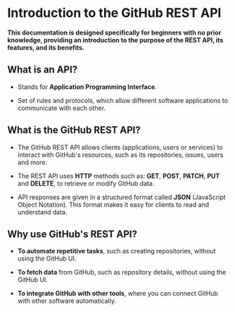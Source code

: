 # Introduction to the GitHub REST API

**This documentation is designed specifically for beginners with no prior knowledge, providing an introduction to the purpose of the REST API, its features, and its benefits.**

 

## What is an API?

* Stands for **Application Programming Interface**.

* Set of rules and protocols, which allow different software applications to communicate with each other.


## What is the GitHub REST API?

* The GitHub REST API allows clients (applications, users or services) to interact with GitHub's resources, such as its repositories, issues, users and more.

* The REST API uses **HTTP** methods such as: **GET**, **POST**, **PATCH**, **PUT** and **DELETE**, to retrieve or modify GitHub data.

* API responses are given in a structured format called **JSON** (JavaScript Object Notation). This format makes it easy for clients to read and understand data.


## Why use GitHub's REST API?

* **To automate repetitive tasks**, such as creating repositories, without using the GitHub UI.

* **To fetch data** from GitHub, such as repository details, without using the GitHub UI.

* **To integrate GitHub with other tools**, where you can connect GitHub with other software automatically.